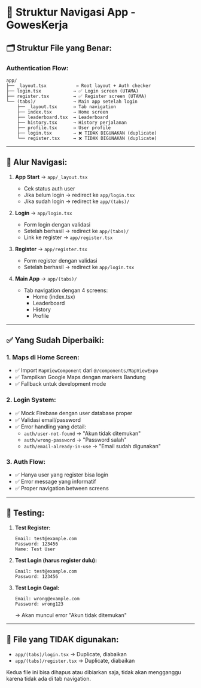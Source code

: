 # 📱 Struktur Navigasi App - GowesKerja

## 🗂️ Struktur File yang Benar:

### Authentication Flow:

```
app/
├── _layout.tsx           → Root layout + Auth checker
├── login.tsx            → ✅ Login screen (UTAMA)
├── register.tsx         → ✅ Register screen (UTAMA)
└── (tabs)/              → Main app setelah login
    ├── _layout.tsx      → Tab navigation
    ├── index.tsx        → Home screen
    ├── leaderboard.tsx  → Leaderboard
    ├── history.tsx      → History perjalanan
    ├── profile.tsx      → User profile
    ├── login.tsx        → ❌ TIDAK DIGUNAKAN (duplicate)
    └── register.tsx     → ❌ TIDAK DIGUNAKAN (duplicate)
```

---

## 🔄 Alur Navigasi:

1. **App Start** → `app/_layout.tsx`

   - Cek status auth user
   - Jika belum login → redirect ke `app/login.tsx`
   - Jika sudah login → redirect ke `app/(tabs)/`

2. **Login** → `app/login.tsx`

   - Form login dengan validasi
   - Setelah berhasil → redirect ke `app/(tabs)/`
   - Link ke register → `app/register.tsx`

3. **Register** → `app/register.tsx`

   - Form register dengan validasi
   - Setelah berhasil → redirect ke `app/login.tsx`

4. **Main App** → `app/(tabs)/`
   - Tab navigation dengan 4 screens:
     - Home (index.tsx)
     - Leaderboard
     - History
     - Profile

---

## ✅ Yang Sudah Diperbaiki:

### 1. Maps di Home Screen:

- ✅ Import `MapViewComponent` dari `@/components/MapViewExpo`
- ✅ Tampilkan Google Maps dengan markers Bandung
- ✅ Fallback untuk development mode

### 2. Login System:

- ✅ Mock Firebase dengan user database proper
- ✅ Validasi email/password
- ✅ Error handling yang detail:
  - `auth/user-not-found` → "Akun tidak ditemukan"
  - `auth/wrong-password` → "Password salah"
  - `auth/email-already-in-use` → "Email sudah digunakan"

### 3. Auth Flow:

- ✅ Hanya user yang register bisa login
- ✅ Error message yang informatif
- ✅ Proper navigation between screens

---

## 🚀 Testing:

1. **Test Register:**

   ```
   Email: test@example.com
   Password: 123456
   Name: Test User
   ```

2. **Test Login (harus register dulu):**

   ```
   Email: test@example.com
   Password: 123456
   ```

3. **Test Login Gagal:**
   ```
   Email: wrong@example.com
   Password: wrong123
   ```
   → Akan muncul error "Akun tidak ditemukan"

---

## 📁 File yang TIDAK digunakan:

- `app/(tabs)/login.tsx` → Duplicate, diabaikan
- `app/(tabs)/register.tsx` → Duplicate, diabaikan

Kedua file ini bisa dihapus atau dibiarkan saja, tidak akan mengganggu karena tidak ada di tab navigation.
